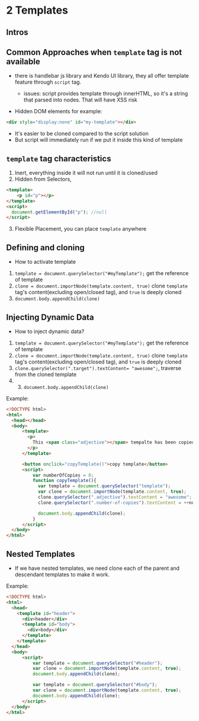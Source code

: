 # 2 Templates
## Intros
## Common Approaches when `template` tag is not available
- there is handlebar js library and Kendo UI library, they all offer template feature through `script` tag.
  - issues: script provides template through innerHTML, so it's a string that parsed into nodes. That will have XSS risk

- Hidden DOM elements
for example:
```html
<div style="display:none" id="my-template"></div>
```
- It's easier to be cloned compared to the script solution
- But script will immediately run if we put it inside this kind of template

## `template` tag characteristics
1. Inert, everything inside it will not run until it is cloned/used
2. Hidden from Selectors, 
```html
<template>
    <p id="p"></p>
</template>
<script>
  document.getElementById("p"); //null
</script>
```
3. Flexible Placement, you can place `template` anywhere

## Defining and cloning
- How to activate template
1. `template = document.querySelector("#myTemplate");` get the reference of template
2. `clone = document.importNode(template.content, true)` clone `template` tag's content(excluding open/closed tag), and `true` is deeply cloned
3. `document.body.appendChild(clone)`

## Injecting Dynamic Data
- How to inject dynamic data?
1. `template = document.querySelector("#myTemplate");` get the reference of template
2. `clone = document.importNode(template.content, true)` clone `template` tag's content(excluding open/closed tag), and `true` is deeply cloned
3. `clone.querySelector(".target").textContent= "awesome";`, traverse from the cloned template
4. 3. `document.body.appendChild(clone)`

Example:
```html
<!DOCTYPE html>
<html>
  <head></head>
  <body>
      <template>
        <p>
          This <span class="adjective"></span> tempalte has been copied <span class="number-of-copies"></span> times.
        </p>
      </template>

      <button onclick="copyTemplate()">copy template</button>
      <script>
          var numberOfCopies = 0;
          function copyTemplate(){
            var template = document.querySelector("template");
            var clone = document.importNode(template.content, true);
            clone.querySelector(".adjective").textContent = "awesome";
            clone.querySelector(".number-of-copies").textContent = ++numberOfCopies;

            document.body.appendChild(clone);
          }
      </script>
  </body>
</html>
```

## Nested Templates
- If we have nested templates, we need clone each of the parent and descendant templates to make it work.

Example:
```html
<!DOCTYPE html>
<html>
  <head>
    <template id="header">
      <div>header</div>
      <template id="body">
        <div>body</div>
      </template>
    </template>
  </head>
  <body>
      <script>
          var template = document.querySelector("#header");
          var clone = document.importNode(template.content, true);
          document.body.appendChild(clone);

          var template = document.querySelector("#body");
          var clone = document.importNode(template.content, true);
          document.body.appendChild(clone);
      </script>
  </body>
</html>
```